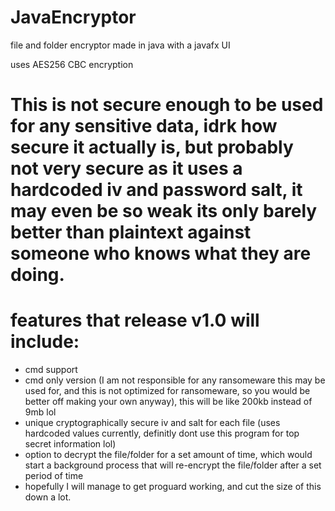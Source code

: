 # JavaEncryptor
 file and folder encryptor made in java with a javafx UI
 
 uses AES256 CBC encryption
 
 # This is not secure enough to be used for any sensitive data, idrk how secure it actually is, but probably not very secure as it uses a hardcoded iv and password salt, it may even be so weak its only barely better than plaintext against someone who knows what they are doing.

# features that release v1.0 will include:
   - cmd support
   - cmd only version (I am not responsible for any ransomeware this may be used for, and this is not optimized for ransomeware, so you would be better off making your          own anyway), this will be like 200kb instead of 9mb lol
   - unique cryptographically secure iv and salt for each file (uses hardcoded values currently, definitly dont use this program for top secret information lol)
   - option to decrypt the file/folder for a set amount of time, which would start a background process that will re-encrypt the file/folder after a set period of time
   - hopefully I will manage to get proguard working, and cut the size of this down a lot.



